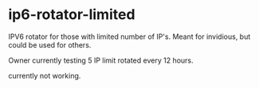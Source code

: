 # ip6-rotator-limited
IPV6 rotator for those with limited number of IP's. Meant for invidious, but could be used for others.

Owner currently testing 5 IP limit rotated every 12 hours.

currently not working.
